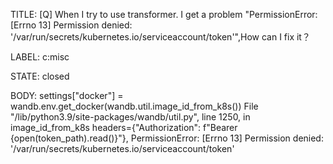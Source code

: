 TITLE:
[Q] When I try to use transformer. I get a problem "PermissionError: [Errno 13] Permission denied: '/var/run/secrets/kubernetes.io/serviceaccount/token'",How can I fix it？

LABEL:
c:misc

STATE:
closed

BODY:
settings["docker"] = wandb.env.get_docker(wandb.util.image_id_from_k8s())
  File "/lib/python3.9/site-packages/wandb/util.py", line 1250, in image_id_from_k8s
    headers={"Authorization": f"Bearer {open(token_path).read()}"},
PermissionError: [Errno 13] Permission denied: '/var/run/secrets/kubernetes.io/serviceaccount/token'

